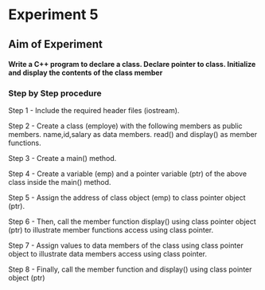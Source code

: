 # Experiment 5
## Aim of Experiment
#### Write a C++ program to declare a class. Declare pointer to class. Initialize and display the contents of the class member
### Step by Step procedure
Step 1 - Include the required header files (iostream).

Step 2 - Create a class (employe) with the following members as public members.
name,id,salary as data members.
read() and display() as member functions.

Step 3 - Create a main() method.

Step 4 - Create a variable (emp) and a pointer variable (ptr) of the above class inside the main() method.

Step 5 - Assign the address of class object (emp) to class pointer object (ptr).

Step 6 - Then, call the member function display() using class pointer object (ptr) to illustrate member functions access using class pointer.

Step 7 - Assign values to data members of the class using class pointer object to illustrate data members access using class pointer.

Step 8 - Finally, call the member function and display() using class pointer object (ptr)
